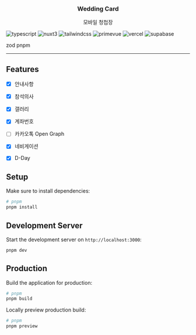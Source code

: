 <h3 align="center">
Wedding Card
</h3>
<p align="center">
모바일 청첩장
</p>

![typescript](https://img.shields.io/badge/typescript-3178C6?style=for-the-badge&logo=typescript&logoColor=white)
![nuxt3](https://img.shields.io/badge/nuxt3-00DC82?style=for-the-badge&logo=nuxt.js&logoColor=white)
![tailwindcss](https://img.shields.io/badge/TailwindCss-06B6D4?style=for-the-badge&logo=tailwindcss&logoColor=white)
![primevue](https://img.shields.io/badge/primevue-41B883?style=for-the-badge&logo=primevue&logoColor=white)
![vercel](https://img.shields.io/badge/vercel-000000?style=for-the-badge&logo=vercel&logoColor=white)
![supabase](https://img.shields.io/badge/supabase-3FCF8E?style=for-the-badge&logo=supabase&logoColor=white)


zod
pnpm

---


## Features

- [x] 안내사항
- [x] 참석의사
- [x] 갤러리
- [x] 계좌번호
- [ ] 카카오톡 Open Graph
- [x] 네비게이션
- [x] D-Day


## Setup

Make sure to install dependencies:

```bash
# pnpm
pnpm install
```

## Development Server

Start the development server on `http://localhost:3000`:

```bash
pnpm dev
```

## Production

Build the application for production:

```bash
# pnpm
pnpm build
```

Locally preview production build:

```bash
# pnpm
pnpm preview
```
